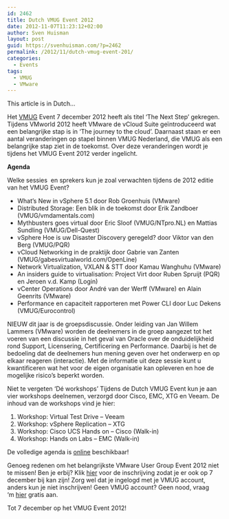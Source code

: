 ```yaml
---
id: 2462
title: Dutch VMUG Event 2012
date: 2012-11-07T11:23:12+02:00
author: Sven Huisman
layout: post
guid: https://svenhuisman.com/?p=2462
permalink: /2012/11/dutch-vmug-event-201/
categories:
  - Events
tags:
  - VMUG
  - VMware
---
```

This article is in Dutch…

Het <a href="https://www.vmug.nl/" target="_blank">VMUG</a> Event 7 december 2012 heeft als titel ‘The Next Step’ gekregen. Tijdens VMworld 2012 heeft VMware de vCloud Suite geïntroduceerd wat een belangrijke stap is in ‘The journey to the cloud’. Daarnaast staan er een aantal veranderingen op stapel binnen VMUG Nederland, die VMUG als een belangrijke stap ziet in de toekomst. Over deze veranderingen wordt je tijdens het VMUG Event 2012 verder ingelicht.

**Agenda**

Welke sessies  en sprekers kun je zoal verwachten tijdens de 2012 editie van het VMUG Event?

  * What’s New in vSphere 5.1 door Rob Groenhuis (VMware)
  * Distributed Storage: Een blik in de toekomst door Erik Zandboer (VMUG/vmdamentals.com)
  * Mythbusters goes virtual door Eric Sloof (VMUG/NTpro.NL) en Mattias Sundling (VMUG/Dell-Quest)
  * vSphere Hoe is uw Disaster Discovery geregeld? door Viktor van den Berg (VMUG/PQR)
  * vCloud Networking in de praktijk door Gabrie van Zanten (VMUG/gabesvirtualworld.com/OpenLine)
  * Network Virtualization, VXLAN & STT door Kamau Wanghuhu (VMware)
  * An insiders guide to virtualisation: Project Virt door Ruben Spruijt (PQR) en Jeroen v.d. Kamp (Login)
  * vCenter Operations door André van der Werff (VMware) en Alain Geenrits (VMware)
  * Performance en capaciteit rapporteren met Power CLI door Luc Dekens (VMUG/Eurocontrol)<br class="Apple-interchange-newline" /><!--more-->

NIEUW dit jaar is de groepsdiscussie. Onder leiding van Jan Willem Lammers (VMware) worden de deelnemers in de groep aangezet tot het voeren van een discussie in het geval van Oracle over de onduidelijkheid rond Support, Licensering, Certificering en Performance. Daarbij is het de bedoeling dat de deelnemers hun mening geven over het onderwerp en op elkaar reageren (interactie). Met de informatie uit deze sessie kunt u kwantificeren wat het voor de eigen organisatie kan opleveren en hoe de mogelijke risico’s beperkt worden.

Niet te vergeten ‘Dé workshops’ Tijdens de Dutch VMUG Event kun je aan vier workshops deelnemen, verzorgd door Cisco, EMC, XTG en Veeam. De inhoud van de workshops vind je hier:

  1. Workshop: Virtual Test Drive – Veeam
  2. Workshop: vSphere Replication – XTG
  3. Workshop: Cisco UCS Hands on – Cisco (Walk-in)
  4. Workshop: Hands on Labs – EMC (Walk-in)

De volledige agenda is <a href="https://www.vmug.nl/cms/index.php?option=com_content&view=category&layout=blog&id=106&Itemid=112" target="_blank">online</a> beschikbaar!

Genoeg redenen om het belangrijkste VMware User Group Event 2012 niet te missen! Ben je erbij? Klik <a href="https://vmug.nl/cms/index.php?option=com_content&view=category&layout=blog&id=107&Itemid=117" target="_blank">hier</a> voor de inschrijving zodat je er ook op 7 december bij kan zijn! Zorg wel dat je ingelogd met je VMUG account, anders kun je niet inschrijven! Geen VMUG account? Geen nood, vraag ‘m <a href="https://vmug.nl/phpbb/ucp.php?mode=register" target="_blank">hier</a> gratis aan.

Tot 7 december op het VMUG Event 2012!
